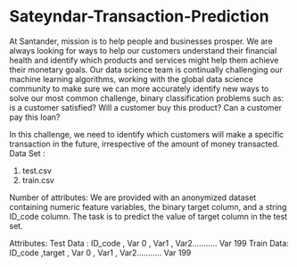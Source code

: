 # Sateyndar-Transaction-Prediction

At Santander, mission is to help people and businesses prosper. We are always looking for ways to help our customers understand their financial health and identify which products and services might help them achieve their monetary goals. Our data science team is continually challenging our machine learning algorithms, working with the global data science community to make sure we can more accurately identify new ways to solve our most common challenge, binary classification problems such as: is a customer satisfied? Will a customer buy this product? Can a customer pay this loan?

In this challenge, we need to identify which customers will make a specific transaction in the future, irrespective of the amount of money transacted.
Data Set :
1) test.csv
2) train.csv

Number of attributes:
We are provided with an anonymized dataset containing numeric feature variables, the binary target column, and a string ID_code column. The task is to predict the value of target column in the test set.

Attributes:
Test Data : ID_code , Var 0 , Var1 , Var2……….. Var 199
Train Data: ID_code ,target , Var 0 , Var1 , Var2……….. Var 199
